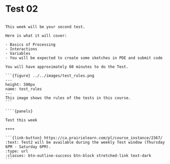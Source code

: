 # Test 02

````{panels}

This week will be your second test.

Here is what it will cover:

- Basics of Processing
- Interactions
- Variables
- You will be expected to create some sketches in PDE and submit code

You will have approximately 60 minutes to do the Test.

```{figure} ../../images/test_rules.png
---
height: 500px
name: test_rules
---
This image shows the rules of the tests in this course.
```

````{panels} 

Test this week

++++  

```{link-button} https://ca.prairielearn.com/pl/course_instance/2367/
:text: Test2 will be available during the weekly Test window (Thursday 6PM - Saturday 6PM).
:type: url
:classes: btn-outline-success btn-block stretched-link text-dark
```
````